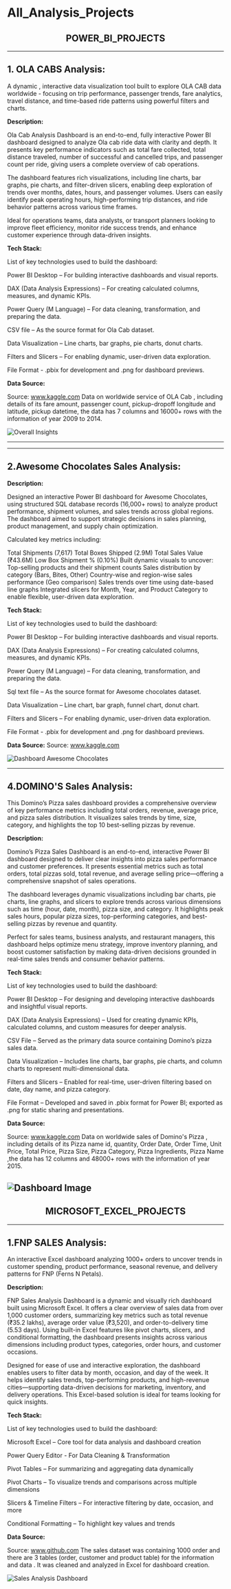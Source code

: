 # All_Analysis_Projects

<div align="center">
  <h2><strong>POWER_BI_PROJECTS</strong></h2>
</div>

---

**1. OLA CABS Analysis:** 
-----------------------
A dynamic , interactive data visualization tool built to explore OLA CAB data worldwide - focusing on trip performance, passenger trends, fare analytics, travel distance, and time-based ride patterns using powerful filters and charts.

**Description:**

 Ola Cab Analysis Dashboard is an end-to-end, fully interactive Power BI dashboard designed to analyze Ola cab ride data with clarity and depth. It presents key performance indicators such as total fare collected, total distance traveled, number of successful and cancelled trips, and passenger count per ride, giving users a complete overview of cab operations.

 The dashboard features rich visualizations, including line charts, bar graphs, pie charts, and filter-driven slicers, enabling deep exploration of trends over months, dates, hours, and passenger volumes. Users can easily identify peak operating hours, high-performing trip distances, and ride behavior patterns across various time frames.

 Ideal for operations teams, data analysts, or transport planners looking to improve fleet efficiency, monitor ride success trends, and enhance customer experience through data-driven insights.

**Tech Stack:**

List of key technologies used to build the dashboard:

Power BI Desktop – For building interactive dashboards and visual reports.

DAX (Data Analysis Expressions) – For creating calculated columns, measures, and dynamic KPIs.

Power Query (M Language) – For data cleaning, transformation, and preparing the data.

CSV file – As the source format for Ola Cab dataset.

Data Visualization – Line charts, bar graphs, pie charts, donut charts.

Filters and Slicers – For enabling dynamic, user-driven data exploration.

File Format - .pbix for development and .png for dashboard previews.

**Data Source:**

Source: www.kaggle.com
Data on worldwide service of OLA Cab , including details of its fare amount, passenger count, pickup-dropoff longitude and latitude, pickup datetime, the data has 7 columns and 16000+ rows with the information of year 2009 to 2014.

![Overall Insights](https://github.com/Atufa-Ifrah/All_Analysis_Projects/blob/main/OLA%20Cab%20Analysis%20-%20Power%20BI/1.Overall%20Insights.png)

---
---

**2.Awesome Chocolates Sales Analysis:** 
--------------------------------------

**Description:**

Designed an interactive Power BI dashboard for Awesome Chocolates, using structured SQL database records (16,000+ rows) to analyze product performance, shipment volumes, and sales trends across global regions. The dashboard aimed to support strategic decisions in sales planning, product management, and supply chain optimization.


Calculated key metrics including:

Total Shipments (7,617)
Total Boxes Shipped (2.9M)
Total Sales Value (₹43.6M)
Low Box Shipment % (0.10%)
Built dynamic visuals to uncover:
Top-selling products and their shipment counts
Sales distribution by category (Bars, Bites, Other)
Country-wise and region-wise sales performance (Geo comparison)
Sales trends over time using date-based line graphs
Integrated slicers for Month, Year, and Product Category to enable flexible, user-driven data exploration.


**Tech Stack:**

List of key technologies used to build the dashboard:

Power BI Desktop – For building interactive dashboards and visual reports.

DAX (Data Analysis Expressions) – For creating calculated columns, measures, and dynamic KPIs.

Power Query (M Language) – For data cleaning, transformation, and preparing the data.

Sql text file – As the source format for Awesome chocolates dataset.

Data Visualization – Line chart, bar graph, funnel chart, donut chart.

Filters and Slicers – For enabling dynamic, user-driven data exploration.

File Format - .pbix for development and .png for dashboard previews.

**Data Source:**
Source: www.kaggle.com

![Dashboard Awesome Chocolates](https://github.com/Atufa-Ifrah/All_Analysis_Projects/blob/main/Awesome%20Chocolate%20Sales%20Analysis%20-%20Power%20BI/Dashboard%20Awesome%20Chocolates.png)


---

**4.DOMINO'S Sales Analysis:** 
-----------------------
This Domino’s Pizza sales dashboard provides a comprehensive overview of key performance metrics including total orders, revenue, average price, and pizza sales distribution. It visualizes sales trends by time, size, category, and highlights the top 10 best-selling pizzas by revenue.


**Description:**

Domino’s Pizza Sales Dashboard is an end-to-end, interactive Power BI dashboard designed to deliver clear insights into pizza sales performance and customer preferences. It presents essential metrics such as total orders, total pizzas sold, total revenue, and average selling price—offering a comprehensive snapshot of sales operations.

The dashboard leverages dynamic visualizations including bar charts, pie charts, line graphs, and slicers to explore trends across various dimensions such as time (hour, date, month), pizza size, and category. It highlights peak sales hours, popular pizza sizes, top-performing categories, and best-selling pizzas by revenue and quantity.

Perfect for sales teams, business analysts, and restaurant managers, this dashboard helps optimize menu strategy, improve inventory planning, and boost customer satisfaction by making data-driven decisions grounded in real-time sales trends and consumer behavior patterns.

**Tech Stack:**

List of key technologies used to build the dashboard:

Power BI Desktop – For designing and developing interactive dashboards and insightful visual reports.

DAX (Data Analysis Expressions) – Used for creating dynamic KPIs, calculated columns, and custom measures for deeper analysis.

CSV File – Served as the primary data source containing Domino’s pizza sales data.

Data Visualization – Includes line charts, bar graphs, pie charts, and column charts to represent multi-dimensional data.

Filters and Slicers – Enabled for real-time, user-driven filtering based on date, day name, and pizza category.

File Format – Developed and saved in .pbix format for Power BI; exported as .png for static sharing and presentations.

**Data Source:**

Source: www.kaggle.com
Data on worldwide sales of Domino's Pizza , including details of its Pizza name id,	quantity,	Order Date,	Order Time,	Unit Price,	Total Price,	Pizza Size,	Pizza Category,	Pizza Ingredients,	Pizza Name
,the data has 12 columns and 48000+ rows with the information of year 2015.

![Dashboard Image](https://github.com/Atufa-Ifrah/All_Analysis_Projects/blob/main/Domino's%20Sales%20Analysis%20-%20Power%20BI/Dashboard%20Image.png)
---

<div align="center">
  <h2><strong>MICROSOFT_EXCEL_PROJECTS</strong></h2>
</div>

---

**1.FNP SALES Analysis:** 
-----------------------
An interactive Excel dashboard analyzing 1000+ orders to uncover trends in customer spending, product performance, seasonal revenue, and delivery patterns for FNP (Ferns N Petals).


**Description:**

FNP Sales Analysis Dashboard is a dynamic and visually rich dashboard built using Microsoft Excel. It offers a clear overview of sales data from over 1,000 customer orders, summarizing key metrics such as total revenue (₹35.2 lakhs), average order value (₹3,520), and order-to-delivery time (5.53 days). Using built-in Excel features like pivot charts, slicers, and conditional formatting, the dashboard presents insights across various dimensions including product types, categories, order hours, and customer occasions.

Designed for ease of use and interactive exploration, the dashboard enables users to filter data by month, occasion, and day of the week. It helps identify sales trends, top-performing products, and high-revenue cities—supporting data-driven decisions for marketing, inventory, and delivery operations. This Excel-based solution is ideal for teams looking for quick insights.


**Tech Stack:**

List of key technologies used to build the dashboard:

Microsoft Excel – Core tool for data analysis and dashboard creation

Power Query Editor - For Data Cleaning & Transformation

Pivot Tables – For summarizing and aggregating data dynamically

Pivot Charts – To visualize trends and comparisons across multiple dimensions

Slicers & Timeline Filters – For interactive filtering by date, occasion, and more

Conditional Formatting – To highlight key values and trends

**Data Source:**

Source: www.github.com
The sales dataset was containing 1000 order and there are 3 tables (order, customer and product table) for the information and data . It was cleaned and analyzed in Excel for dashboard creation.


![Sales Analysis Dashboard](https://github.com/Atufa-Ifrah/All_Analysis_Projects/blob/main/FnP%20Sales%20Analysis/Sales%20Analysis%20Dashboard.png)





